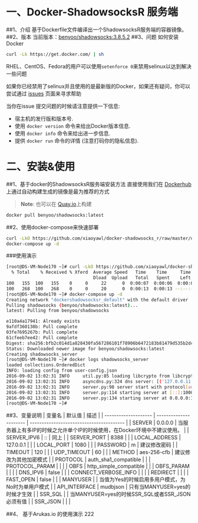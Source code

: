 # 一、Docker-ShadowsocksR 服务端
##1、介绍
基于Dockerfile文件编译出一个ShadowsocksR服务端的容器镜像。
##2、版本
当前版本：[benyoo/shadowsocks:3.8.5.2](https://hub.docker.com/r/benyoo/shadowsocks/)
##3、问题
如何安装Docker
```bash
curl -Lk https://get.docker.com/ | sh
```
RHEL、CentOS、Fedora的用户可以使用`setenforce 0`来禁用selinux以达到解决一些问题

如果你已经禁用了selinux并且使用的是最新版的Docker，如果还有疑问，你可以尝试通过 [issues](https://github.com/xiaoyawl/docker-shadowsocks_r/issues) 页面来寻求帮助

当你在issue 提交问题的时候请注意提供一下信息:
- 宿主机的发行版和版本号.
- 使用 `docker version` 命令来给出Docker版本信息.
- 使用 `docker info` 命令来给出进一步信息.
- 提供 `docker run` 命令的详情 (注意打码你的隐私信息).

# 二、安装&使用
##1、基于docker的ShadowsocksR服务端安装方法
直接使用我们在 [Dockerhub](https://hub.docker.com/r/benyoo/shadowsocks/) 上通过自动构建生成的镜像是最为推荐的方式

> **Note**: 也可以在 [Quay.io](https://quay.io/repository/benyoo/shadowsocks)上构建

```bash
docker pull benyoo/shadowsocks:latest
```
##2、使用docker-compose来快速部署
```bash
curl -LkO https://github.com/xiaoyawl/docker-shadowsocks_r/raw/master/docker-compose.yml
docker-compose up -d
```
###使用演示
```bash
[root@DS-VM-Node170 ~]# curl -LkO https://github.com/xiaoyawl/docker-shadowsocks_r/raw/master/docker-compose.yml
  % Total    % Received % Xferd  Average Speed   Time    Time     Time  Current
                                 Dload  Upload   Total   Spent    Left  Speed
100   155  100   155    0     0     22      0  0:00:07  0:00:06  0:00:01    47
100   268  100   268    0     0     20      0  0:00:13  0:00:13 --:--:--    67
[root@DS-VM-Node170 ~]# docker-compose up -d
Creating network "dockershadowsocksr_default" with the default driver
Pulling shadowsocks (benyoo/shadowsocks:latest)...
latest: Pulling from benyoo/shadowsocks

e110a4a17941: Already exists
9afdf360130b: Pull complete
03fe7695267b: Pull complete
61cfeeb7ee42: Pull complete
Digest: sha256:bfb2c014d1a828430fa567286101f78906b6472183b81479d535b2dc750f57dd
Status: Downloaded newer image for benyoo/shadowsocks:latest
Creating shadowsocks_server
[root@DS-VM-Node170 ~]# docker logs shadowsocks_server 
loaded collections.OrderedDict
INFO: loading config from user-config.json
2016-09-02 13:02:31 INFO     util.py:85 loading libcrypto from libcrypto.so.1.0.0
2016-09-02 13:02:31 INFO     asyncdns.py:324 dns server: [('127.0.0.11', 53)]
2016-09-02 13:02:31 INFO     server.py:98 server start with protocol[auth_sha1_compatible] password [lookback] method [aes-256-cfb] obfs [http_simple_compatible] obfs_param []
2016-09-02 13:02:31 INFO     server.py:114 starting server at [::]:10000
2016-09-02 13:02:31 INFO     server.py:134 starting server at 0.0.0.0:10000
[root@DS-VM-Node170 ~]# 
```
##3、变量说明
| 变量名                  | 默认值                    | 描述                                       |
| -------------------- | ---------------------- | ---------------------------------------- |
| SERVER               | 0.0.0.0                | 当服务器上有多IP的时候之允许单个IP的时候使用，在Docker环境中不建议使用。 |
| SERVER_IPV6          | ::                     | 同上                                       |
| SERVER_PORT          | 8388                   |                                          |
| LOCAL_ADDRESS        | 127.0.0.1              |                                          |
| LOCAL_PORT           | 1080                   |                                          |
| PASSWORD             | m                      | 建议修改密码                                   |
| TIMEOUT              | 120                    |                                          |
| UDP_TIMEOUT          | 60                     |                                          |
| METHOD               | aes-256-cfb            | 建议修改为其他加密模式                              |
| PROTOCOL             | auth_sha1_compatible   |                                          |
| PROTOCOL_PARAM       |                        |                                          |
| OBFS                 | http_simple_compatible |                                          |
| OBFS_PARAM           |                        |                                          |
| DNS_IPV6             | false                  |                                          |
| CONNECT_VERBOSE_INFO |                        |                                          |
| REDIRECT             |                        |                                          |
| FAST_OPEN            | false                  |                                          |
| MANYUSER             |                        | 当值为Yes的时候启用多用户模式，为No时为单用户模式              |
| API_INTERFACE        | mudbjson               | 只有当MANYUSER=yes的时候才生效                    |
| SSR_SQL              |                        | 当MANYUSER=yes的时候SSR_SQL或者SSR_JSON必须有值    |
| SSR_JSON             |                        |                                          |


##4、 基于Arukas.io 的使用演示
222
```

```